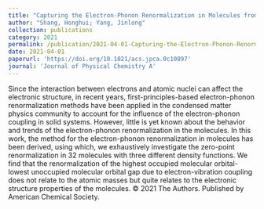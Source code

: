 ```yaml
---
title: "Capturing the Electron-Phonon Renormalization in Molecules from First-Principles"
author: "Shang, Honghui; Yang, Jinlong"
collection: publications
category: 2021
permalink: /publication/2021-04-01-Capturing-the-Electron-Phonon-Renormalization-in-Molecules-from-First-Principles
date: 2021-04-01
paperurl: 'https://doi.org/10.1021/acs.jpca.0c10897'
journal: 'Journal of Physical Chemistry A'
---
```


Since the interaction between electrons and atomic nuclei can affect the electronic structure, in recent years, first-principles-based electron-phonon renormalization methods have been applied in the condensed matter physics community to account for the influence of the electron-phonon coupling in solid systems. However, little is yet known about the behavior and trends of the electron-phonon renormalization in the molecules. In this work, the method for the electron-phonon renormalization in molecules has been derived, using which, we exhaustively investigate the zero-point renormalization in 32 molecules with three different density functions. We find that the renormalization of the highest occupied molecular orbital-lowest unoccupied molecular orbital gap due to electron-vibration coupling does not relate to the atomic masses but quite relates to the electronic structure properties of the molecules. © 2021 The Authors. Published by American Chemical Society.
